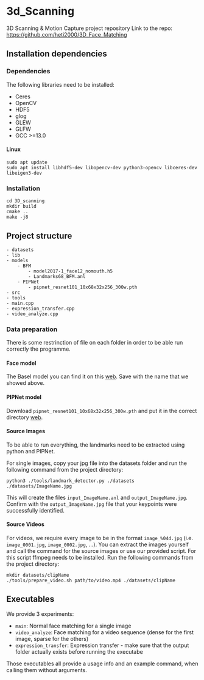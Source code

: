 # 3d_Scanning
3D Scanning &amp; Motion Capture project repository
Link to the repo: https://github.com/heti2000/3D_Face_Matching

## Installation dependencies

### Dependencies

The following libraries need to be installed:
- Ceres
- OpenCV
- HDF5
- glog
- GLEW
- GLFW
- GCC >=13.0

#### Linux
```
sudo apt update
sudo apt install libhdf5-dev libopencv-dev python3-opencv libceres-dev libeigen3-dev
```

### Installation

```
cd 3D_scanning
mkdir build
cmake ..
make -j8
```

  
## Project structure
```
- datasets
- lib
- models
    - BFM
        - model2017-1_face12_nomouth.h5
        - Landmarks68_BFM.anl
    - PIPNet
        - pipnet_resnet101_10x68x32x256_300w.pth
- src
- tools
- main.cpp
- expression_transfer.cpp
- video_analyze.cpp
```
### Data preparation
There is some restrinction of file on each folder in order to be able run correctly the programme.
#### Face model
The Basel model you can find it on this [web](https://faces.dmi.unibas.ch/bfm/bfm2017.html). Save with the name that we showed above.

#### PIPNet model
Download `pipnet_resnet101_10x68x32x256_300w.pth` and put it in  the correct directory [web](https://github.com/jhb86253817/PIPNet).

#### Source Images
To be able to run everything, the landmarks need to be extracted using python and PIPNet.

For single images, copy your jpg file into the datasets folder and run the following command from the project directory:
````
python3 ./tools/landmark_detector.py ./datasets ./datasets/ImageName.jpg
````
This will create the files `input_ImageName.anl` and `output_ImageName.jpg`. Confirm with the `output_ImageName.jpg` file that your keypoints were successfully identified.

#### Source Videos
For videos, we require every image to be in the format `image_%04d.jpg` (i.e. `image_0001.jpg`, `image_0002.jpg`, ...).
You can extract the images yourself and call the command for the source images or use our provided script.
For this script ffmpeg needs to be installed.
Run the following commands from the project directory:
```
mkdir datasets/clipName
./tools/prepare_video.sh path/to/video.mp4 ./datasets/clipName
```

## Executables
We provide 3 experiments:
- `main`: Normal face matching for a single image
- `video_analyze`: Face matching for a video sequence (dense for the first image, sparse for the others)
- `expression_transfer`: Expression transfer - make sure that the output folder actually exists before running the executabe

Those executables all provide a usage info and an example command, when calling them without arguments.

